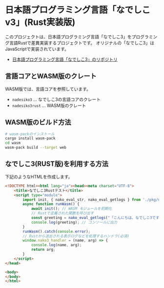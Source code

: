 # 日本語プログラミング言語「なでしこv3」(Rust実装版)

このプロジェクトは、日本語プログラミング言語「なでしこ3」をプログラミング言語Rustで差異実装するプロジェクトです。
オリジナルの「なでしこ3」はJavaScriptで実装されています。

- [日本語プログラミング言語「なでしこ3」のリポジトリ](https://github.com/kujirahand/nadesiko3)

## 言語コアとWASM版のクレート

WASM版では、言語コアを参照しています。

- `nadesiko3` ... なでしこ3の言語コアのクレート
- `nadesiko3rust` ... WASM版のクレート

## WASM版のビルド方法

```sh
# wasm-packのインストール
cargo install wasm-pack
cd wasm
wasm-pack build --target web
```


## なでしこ3(RUST版)を利用する方法

下記のようなHTMLを作成します。

```html
<!DOCTYPE html><html lang="ja"><head><meta charset="UTF-8">
    <title>なでしこ3Rustテスト</title>
    <script type="module">
        import init, { nako_eval_str, nako_eval_getlogs } from './pkg/nadesiko3rust.js';
        async function runWasm() {
            await init(); // WASM モジュールを初期化
            // Rustで定義された関数を呼び出す
            const greeting = nako_eval_getlogs("「こんにちは、なでしこ3です。」と表示。");
            console.log(greeting); // コンソールに出力
        }
        runWasm().catch(console.error);
        // Rustから送出される表示ログなどを処理するハンドラ(必須)
        window.nako3_handler = (name, arg) => {
            console.log(name, arg);
            return arg;
        }
    </script>
</head>

<body>
</body>
</html>
```
